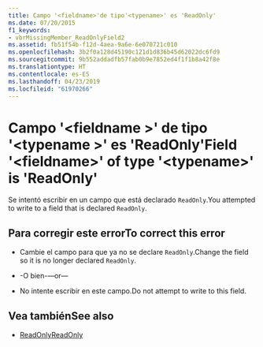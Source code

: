```yaml
---
title: Campo '<fieldname>'de tipo'<typename>' es 'ReadOnly'
ms.date: 07/20/2015
f1_keywords:
- vbrMissingMember_ReadOnlyField2
ms.assetid: fb51f54b-f12d-4aea-9a6e-6e070721c010
ms.openlocfilehash: 3b2f0a128d45190c121d1d836b45d62022dc6fd9
ms.sourcegitcommit: 9b552addadfb57fab0b9e7852ed4f1f1b8a42f8e
ms.translationtype: HT
ms.contentlocale: es-ES
ms.lasthandoff: 04/23/2019
ms.locfileid: "61970266"
---
```

# <a name="field-fieldname-of-type-typename-is-readonly"></a><span data-ttu-id="e99be-102">Campo '\<fieldname >' de tipo '\<typename >' es 'ReadOnly'</span><span class="sxs-lookup"><span data-stu-id="e99be-102">Field '\<fieldname>' of type '\<typename>' is 'ReadOnly'</span></span>
<span data-ttu-id="e99be-103">Se intentó escribir en un campo que está declarado `ReadOnly`.</span><span class="sxs-lookup"><span data-stu-id="e99be-103">You attempted to write to a field that is declared `ReadOnly`.</span></span>  
  
## <a name="to-correct-this-error"></a><span data-ttu-id="e99be-104">Para corregir este error</span><span class="sxs-lookup"><span data-stu-id="e99be-104">To correct this error</span></span>  
  
- <span data-ttu-id="e99be-105">Cambie el campo para que ya no se declare `ReadOnly`.</span><span class="sxs-lookup"><span data-stu-id="e99be-105">Change the field so it is no longer declared `ReadOnly`.</span></span>  
  
- <span data-ttu-id="e99be-106">-O bien-</span><span class="sxs-lookup"><span data-stu-id="e99be-106">—or—</span></span>  
  
- <span data-ttu-id="e99be-107">No intente escribir en este campo.</span><span class="sxs-lookup"><span data-stu-id="e99be-107">Do not attempt to write to this field.</span></span>  
  
## <a name="see-also"></a><span data-ttu-id="e99be-108">Vea también</span><span class="sxs-lookup"><span data-stu-id="e99be-108">See also</span></span>

- [<span data-ttu-id="e99be-109">ReadOnly</span><span class="sxs-lookup"><span data-stu-id="e99be-109">ReadOnly</span></span>](../../visual-basic/language-reference/modifiers/readonly.md)
